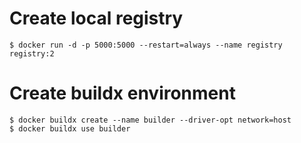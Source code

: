# Create local registry

```
$ docker run -d -p 5000:5000 --restart=always --name registry registry:2
```

# Create buildx environment

```
$ docker buildx create --name builder --driver-opt network=host
$ docker buildx use builder
```
